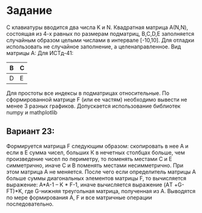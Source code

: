 # Задание
С клавиатуры вводится два числа K и N. Квадратная матрица А(N,N), состоящая из 4-х равных по размерам подматриц, B,C,D,E заполняется случайным образом целыми числами в интервале [-10,10]. Для отладки использовать не случайное заполнение, а целенаправленное. Вид матрицы А: 
Для ИСТд-41:

| B  | C |
| - | - |
| D  | E  |

Для простоты все индексы в подматрицах относительные. 
По сформированной матрице F (или ее частям) необходимо вывести не менее 3 разных графиков.
Допускается использование библиотек numpy  и mathplotlib
## Вариант 23:
Формируется матрица F следующим образом: скопировать в нее А и если в Е сумма чисел, больших К в нечетных столбцах больше, чем произведение чисел по периметру, то поменять местами С и Е симметрично, иначе С и В поменять местами несимметрично. При этом матрица А не меняется. После чего если определитель матрицы А больше суммы диагональных элементов матрицы F, то вычисляется выражение: A*A-1 – K * F-1, иначе вычисляется выражение (AТ +G-FТ)*K, где G-нижняя треугольная матрица, полученная из А.  Выводятся по мере формирования А, F и все матричные операции последовательно.
